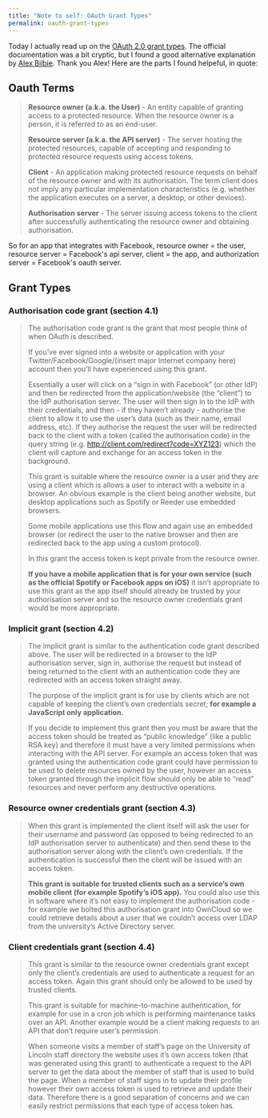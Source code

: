 ```yaml
---
title: "Note to self: OAuth Grant Types"
permalink: oauth-grant-types
---
```


Today I actually read up on the [OAuth 2.0 grant types](http://tools.ietf.org/html/rfc6749#section-1.3). The official documentation was a bit cryptic, but I found a good alternative explanation by [Alex Bilbie](http://alexbilbie.com/2013/02/a-guide-to-oauth-2-grants/). Thank you Alex! Here are the parts I found helpeful, in quote:

## Oauth Terms

> **Resource owner (a.k.a. the User)** - An entity capable of granting access to a protected resource. When the resource owner is a person, it is referred to as an end-user.
>
> **Resource server (a.k.a. the API server)** - The server hosting the protected resources, capable of accepting and responding to protected resource requests using access tokens.
>
> **Client** - An application making protected resource requests on behalf of the resource owner and with its authorisation. The term client does not imply any particular implementation characteristics (e.g. whether the application executes on a server, a desktop, or other devices).
>
> **Authorisation server** - The server issuing access tokens to the client after successfully authenticating the resource owner and obtaining authorisation.

So for an app that integrates with Facebook, resource owner = the user, resource server = Facebook's api server, client = the app, and authorization server = Facebook's oauth server.

## Grant Types

### Authorisation code grant (section 4.1)

> The authorisation code grant is the grant that most people think of when OAuth is described.
>
> If you’ve ever signed into a website or application with your Twitter/Facebook/Google/(insert major Internet company here) account then you’ll have experienced using this grant.
>
> Essentially a user will click on a “sign in with Facebook” (or other IdP) and then be redirected from the application/website (the “client”) to the IdP authorisation server. The user will then sign in to the IdP with their credentials, and then - if they haven’t already - authorise the client to allow it to use the user’s data (such as their name, email address, etc). If they authorise the request the user will be redirected back to the client with a token (called the authorisation code) in the query string (e.g. http://client.com/redirect?code=XYZ123) which the client will capture and exchange for an access token in the background.
>
> This grant is suitable where the resource owner is a user and they are using a client which is allows a user to interact with a website in a browser. An obvious example is the client being another website, but desktop applications such as Spotify or Reeder use embedded browsers.
>
> Some mobile applications use this flow and again use an embedded browser (or redirect the user to the native browser and then are redirected back to the app using a custom protocol).
>
> In this grant the access token is kept private from the resource owner.
>
> **If you have a mobile application that is for your own service (such as the official Spotify or Facebook apps on iOS)** it isn’t appropriate to use this grant as the app itself should already be trusted by your authorisation server and so the resource owner credentials grant would be more appropriate.

### Implicit grant (section 4.2)

> The implicit grant is similar to the authentication code grant described above. The user will be redirected in a browser to the IdP authorisation server, sign in, authorise the request but instead of being returned to the client with an authentication code they are redirected with an access token straight away.
>
> The purpose of the implicit grant is for use by clients which are not capable of keeping the client’s own credentials secret; **for example a JavaScript only application.**
>
> If you decide to implement this grant then you must be aware that the access token should be treated as “public knowledge” (like a public RSA key) and therefore it must have a very limited permissions when interacting with the API server. For example an access token that was granted using the authentication code grant could have permission to be used to delete resources owned by the user, however an access token granted through the implicit flow should only be able to “read” resources and never perform any destructive operations.

### Resource owner credentials grant (section 4.3)

> When this grant is implemented the client itself will ask the user for their username and password (as opposed to being redirected to an IdP authorisation server to authenticate) and then send these to the authorisation server along with the client’s own credentials. If the authentication is successful then the client will be issued with an access token.
>
> **This grant is suitable for trusted clients such as a service’s own mobile client (for example Spotify’s iOS app).** You could also use this in software where it’s not easy to implement the authorisation code - for example we bolted this authorisation grant into OwnCloud so we could retrieve details about a user that we couldn’t access over LDAP from the university’s Active Directory server.

### Client credentials grant (section 4.4)

> This grant is similar to the resource owner credentials grant except only the client’s credentials are used to authenticate a request for an access token. Again this grant should only be allowed to be used by trusted clients.
>
> This grant is suitable for machine-to-machine authentication, for example for use in a cron job which is performing maintenance tasks over an API. Another example would be a client making requests to an API that don’t require user’s permission.
>
> When someone visits a member of staff’s page on the University of Lincoln staff directory the website uses it’s own access token (that was generated using this grant) to authenticate a request to the API server to get the data about the member of staff that is used to build the page. When a member of staff signs in to update their profile however their own access token is used to retrieve and update their data. Therefore there is a good separation of concerns and we can easily restrict permissions that each type of access token has.
